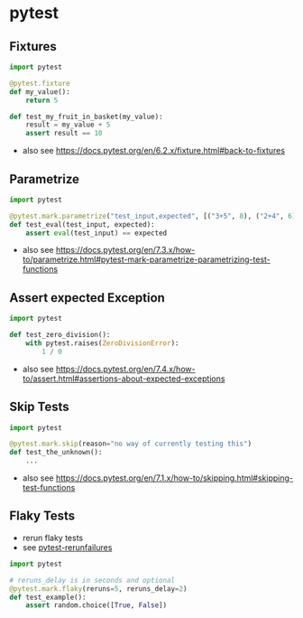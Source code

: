 # pytest

## Fixtures

```python
import pytest

@pytest.fixture
def my_value():
    return 5

def test_my_fruit_in_basket(my_value):
    result = my_value + 5
    assert result == 10
```

- also see <https://docs.pytest.org/en/6.2.x/fixture.html#back-to-fixtures>

## Parametrize

```python
import pytest

@pytest.mark.parametrize("test_input,expected", [("3+5", 8), ("2+4", 6), ("6*9", 42)])
def test_eval(test_input, expected):
    assert eval(test_input) == expected
```

- also see <https://docs.pytest.org/en/7.3.x/how-to/parametrize.html#pytest-mark-parametrize-parametrizing-test-functions>

## Assert expected Exception

```python
import pytest

def test_zero_division():
    with pytest.raises(ZeroDivisionError):
        1 / 0
```

- also see <https://docs.pytest.org/en/7.4.x/how-to/assert.html#assertions-about-expected-exceptions>

## Skip Tests

```python
import pytest

@pytest.mark.skip(reason="no way of currently testing this")
def test_the_unknown():
    ...
```

- also see <https://docs.pytest.org/en/7.1.x/how-to/skipping.html#skipping-test-functions>

## Flaky Tests

- rerun flaky tests
- see [pytest-rerunfailures](https://github.com/pytest-dev/pytest-rerunfailures)

```python
import pytest

# reruns_delay is in seconds and optional
@pytest.mark.flaky(reruns=5, reruns_delay=2)
def test_example():
    assert random.choice([True, False])
```
